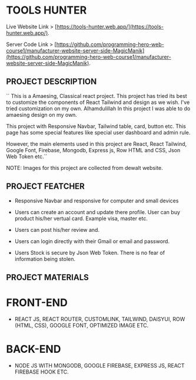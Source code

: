 # TOOLS HUNTER

Live Website Link > [https://tools-hunter.web.app/](https://tools-hunter.web.app/).

Server Code Link > [https://github.com/programming-hero-web-course1/manufacturer-website-server-side-MagicManik](https://github.com/programming-hero-web-course1/manufacturer-website-server-side-MagicManik).

## PROJECT DESCRIPTION

`` This is a Amaesing, Classical react project.
 This project has tried its best to customize the components of React Tailwind and design as we wish. I've tried customization on my own. Alhamdulillah In this project I was able to do amaesing design on my own.
 
This project with Responsive Navbar, Tailwind table, card, button etc. This page has some special features like special user dashboard and admin rule.

However, the main elements used in this project are React, React Tailwind, Google Font, Firebase, Mongodb, Express js, Row HTML and CSS, Json Web Token etc.``

NOTE: Images for this project are collected from dewalt website.


## PROJECT FEATCHER

* Responsive Navbar and responsive for computer and small devices

* Users can create an account and update there profile. User can buy product his/her vertual card. Example visa, master etc.

* Users can post his/her review and.

* Users can login directly with their Gmail or email and password.

* Users Stock is secure by Json Web Token. There is no fear of information being stolen.


## PROJECT MATERIALS

# FRONT-END
* REACT JS, REACT ROUTER, CUSTOMLINK, TAILWIND, DAISYUI, ROW (HTML, CSS), GOOGLE FONT, OPTIMIZED IMAGE ETC. 

# BACK-END
* NODE JS WITH MONGODB, GOOGLE FIREBASE, EXPRESS JS, REACT FIREBASE HOOK ETC. 
